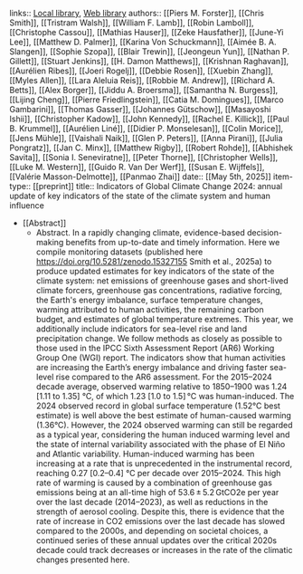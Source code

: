 links:: [Local library](zotero://select/library/items/M46V4W4H), [Web library](https://www.zotero.org/users/46463/items/M46V4W4H)
authors:: [[Piers M. Forster]], [[Chris Smith]], [[Tristram Walsh]], [[William F. Lamb]], [[Robin Lamboll]], [[Christophe Cassou]], [[Mathias Hauser]], [[Zeke Hausfather]], [[June-Yi Lee]], [[Matthew D. Palmer]], [[Karina Von Schuckmann]], [[Aimée B. A. Slangen]], [[Sophie Szopa]], [[Blair Trewin]], [[Jeongeun Yun]], [[Nathan P. Gillett]], [[Stuart Jenkins]], [[H. Damon Matthews]], [[Krishnan Raghavan]], [[Aurélien Ribes]], [[Joeri Rogelj]], [[Debbie Rosen]], [[Xuebin Zhang]], [[Myles Allen]], [[Lara Aleluia Reis]], [[Robbie M. Andrew]], [[Richard A. Betts]], [[Alex Borger]], [[Jiddu A. Broersma]], [[Samantha N. Burgess]], [[Lijing Cheng]], [[Pierre Friedlingstein]], [[Catia M. Domingues]], [[Marco Gambarini]], [[Thomas Gasser]], [[Johannes Gütschow]], [[Masayoshi Ishii]], [[Christopher Kadow]], [[John Kennedy]], [[Rachel E. Killick]], [[Paul B. Krummel]], [[Aurélien Liné]], [[Didier P. Monselesan]], [[Colin Morice]], [[Jens Mühle]], [[Vaishali Naik]], [[Glen P. Peters]], [[Anna Pirani]], [[Julia Pongratz]], [[Jan C. Minx]], [[Matthew Rigby]], [[Robert Rohde]], [[Abhishek Savita]], [[Sonia I. Seneviratne]], [[Peter Thorne]], [[Christopher Wells]], [[Luke M. Western]], [[Guido R. Van Der Werf]], [[Susan E. Wijffels]], [[Valérie Masson-Delmotte]], [[Panmao Zhai]]
date:: [[May 5th, 2025]]
item-type:: [[preprint]]
title:: Indicators of Global Climate Change 2024: annual update of key indicators of the state of the climate system and human influence

- [[Abstract]]
	- Abstract. In a rapidly changing climate, evidence-based decision-making benefits from up-to-date and timely information. Here we compile monitoring datasets (published here https://doi.org/10.5281/zenodo.15327155 Smith et al., 2025a) to produce updated estimates for key indicators of the state of the climate system: net emissions of greenhouse gases and short-lived climate forcers, greenhouse gas concentrations, radiative forcing, the Earth's energy imbalance, surface temperature changes, warming attributed to human activities, the remaining carbon budget, and estimates of global temperature extremes. This year, we additionally include indicators for sea-level rise and land precipitation change. We follow methods as closely as possible to those used in the IPCC Sixth Assessment Report (AR6) Working Group One (WGI) report. The indicators show that human activities are increasing the Earth’s energy imbalance and driving faster sea-level rise compared to the AR6 assessment. For the 2015–2024 decade average, observed warming relative to 1850–1900 was 1.24 [1.11 to 1.35] °C, of which 1.23 [1.0 to 1.5] °C was human-induced. The 2024 observed record in global surface temperature (1.52°C best estimate) is well above the best estimate of human-caused warming (1.36°C). However, the 2024 observed warming can still be regarded as a typical year, considering the human induced warming level and the state of internal variability associated with the phase of El Niño and Atlantic variability. Human-induced warming has been increasing at a rate that is unprecedented in the instrumental record, reaching 0.27 [0.2–0.4] °C per decade over 2015–2024. This high rate of warming is caused by a combination of greenhouse gas emissions being at an all-time high of 53.6 ± 5.2 GtCO2e per year over the last decade (2014–2023), as well as reductions in the strength of aerosol cooling. Despite this, there is evidence that the rate of increase in CO2 emissions over the last decade has slowed compared to the 2000s, and depending on societal choices, a continued series of these annual updates over the critical 2020s decade could track decreases or increases in the rate of the climatic changes presented here.
